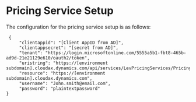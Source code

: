 ﻿

# Pricing Service Setup
The configuration for the pricing service setup is as follows:  

```
 {
     "clientappid": "[Client AppID from AD]",
     "clientappsecret": "[secret from AD]",
     "tenant": "https://login.microsoftonline.com/5555a5b1-fbt8-465b-ad9d-21e21129e610/oauth2/token",
     "uristring": "https://[environment subdomain].cloudax.dynamics.com/api/services/LevPricingServices/PricingService/getPricing",
     "resource": "https://[environment subdomain].cloudax.dynamics.com",
     "username": "John.smith@email.com",
     "password": "plaintextpassword"
}
```

